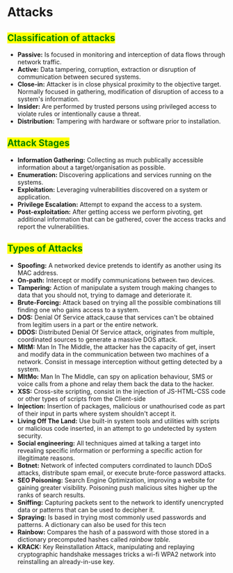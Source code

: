 # Attacks

## <mark style="color:green;">Classification of attacks</mark>

* **Passive:** Is focused in monitoring and interception of data flows through network traffic.
* **Active:** Data tampering, corruption, extraction or disruption of communication between secured systems.
* **Close-in:** Attacker is in close physical proximity to the objective target. Normally focused in gathering, modification of disruption of access to a system's information.
* **Insider:** Are performed by trusted persons using privileged access to violate rules or intentionally cause a threat.
* **Distribution:** Tampering with hardware or software prior to installation.

## <mark style="color:green;">Attack Stages</mark>

* **Information Gathering:** Collecting as much publically accessible information about a target/organisation as possible.
* **Enumeration:** Discovering applications and services running on the systems.
* **Exploitation:** Leveraging vulnerabilities discovered on a system or application.
* **Privilege Escalation:** Attempt to expand the access to a system.
* **Post-exploitation:** After getting access we perform pivoting, get additional information that can be gathered, cover the access tracks and report the vulnerabilities.

## <mark style="color:green;">Types of Attacks</mark>

* **Spoofing:** A networked device pretends to identify as another using its MAC address.
* **On-path:** Intercept or modify communications between two devices.
* **Tampering:** Action of  manipulate a system trough making changes to data that you should not, trying to damage and deteriorate it.
* **Brute-Forcing:** Attack based on trying all the possible combinations till finding one who gains access to a system.
* **DOS:** Denial Of Service attack,cause that services can't be obtained from legitim users in a part or the entire network.
* **DDOS:** Distributed Denial Of Service attack, originates from multiple, coordinated sources to generate a massive DOS attack.
* **MItM:** Man In The Middle, the attacker has the capacity of get, insert and modify data in the communication between two machines of a network. Consist in message interception without getting detected by a system.
* **MItMo:** Man In The Middle, can spy on aplication behaviour, SMS or voice calls from a phone and relay them back the data to the hacker.
* **XSS:** Cross-site scripting, consist in the injection of JS-HTML-CSS code or other types of scripts from the Client-side
* **Injection:** Insertion of packages, malicious or unathourised code as part of their input in parts where system shouldn't accept it.
* **Living Off The Land:** Use built-in system tools and utilities with scripts or malicious code inserted, in an attempt to go undetected by system security.
* **Social engineering:** All techniques aimed at talking a target into revealing specific information or performing a specific action for illegitimate reasons.
* **Botnet:** Network of infected computers corrdinated to launch DDoS attacks, distribute spam email, or execute brute-force password attacks.
* **SEO Poisoning:** Search Engine Optimization, improving a website for gaining greater visibility. Poisoning push malicious sites higher up the ranks of search results.
* **Sniffing:** Capturing packets sent to the network to identify unencrypted data or patterns that can be used to decipher it.
* **Spraying:** Is based in trying most commonly used passwords and patterns. A dictionary can also be used for this tecn
* **Rainbow:** Compares the hash of a password with those stored in a dictionary precomputed hashes called _rainbow table._
* **KRACK:** Key Reinstallation Attack, manipulating and replaying cryptographic handshake messages tricks a wi-fi WPA2 network into reinstalling an already-in-use key.
